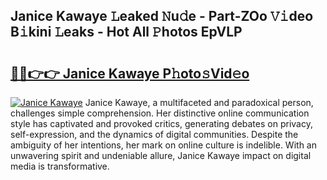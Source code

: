 ## Janice Kawaye 𝙻eaked 𝙽u𝚍e - Part-ZOo 𝚅𝚒deo B𝚒kini 𝙻eaks - Hot All 𝙿hotos EpVLP

# <h2><a href="http://ld2pmcr.urlbe.top/?page=Janice+Kawaye">🔗🔗👉👉 Janice Kawaye P𝚑oto𝚜Vid𝚎o</a></h2>

[![Janice Kawaye](https://i.imgur.com/eBuTRDB.gif)](http://ld2pmcr.urlbe.top/?page=Janice+Kawaye)
Janice Kawaye, a multifaceted and paradoxical person, challenges simple comprehension. Her distinctive online communication style has captivated and provoked critics, generating debates on privacy, self-expression, and the dynamics of digital communities. Despite the ambiguity of her intentions, her mark on online culture is indelible. With an unwavering spirit and undeniable allure, Janice Kawaye impact on digital media is transformative.
